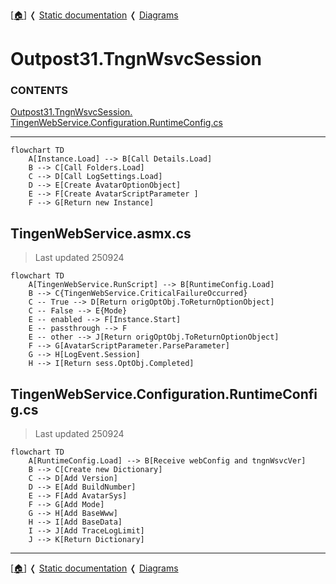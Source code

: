 <!-- u250924 -->

[[🏠︎](../../README.md)] ❬ [Static documentation](../README.md) ❬ [Diagrams](README.md)

# Outpost31.TngnWsvcSession

### CONTENTS
[Outpost31.TngnWsvcSession.](#tingenwebserviceasmxcs)  
[TingenWebService.Configuration.RuntimeConfig.cs](#tingenwebserviceconfigurationruntimeconfigcs)  

***

```mermaid
flowchart TD
    A[Instance.Load] --> B[Call Details.Load]
    B --> C[Call Folders.Load]
    C --> D[Call LogSettings.Load]
    D --> E[Create AvatarOptionObject]
    E --> F[Create AvatarScriptParameter ]
    F --> G[Return new Instance]
```



## TingenWebService.asmx.cs

> Last updated 250924

```mermaid
flowchart TD
    A[TingenWebService.RunScript] --> B[RuntimeConfig.Load]
    B --> C{TingenWebService.CriticalFailureOccurred}
    C -- True --> D[Return origOptObj.ToReturnOptionObject]
    C -- False --> E{Mode}
    E -- enabled --> F[Instance.Start]
    E -- passthrough --> F
    E -- other --> J[Return origOptObj.ToReturnOptionObject]
    F --> G[AvatarScriptParameter.ParseParameter]
    G --> H[LogEvent.Session]
    H --> I[Return sess.OptObj.Completed]
```

## TingenWebService.Configuration.RuntimeConfig.cs

> Last updated 250924

```mermaid
flowchart TD
    A[RuntimeConfig.Load] --> B[Receive webConfig and tngnWsvcVer]
    B --> C[Create new Dictionary]
    C --> D[Add Version]
    D --> E[Add BuildNumber]
    E --> F[Add AvatarSys]
    F --> G[Add Mode]
    G --> H[Add BaseWww]
    H --> I[Add BaseData]
    I --> J[Add TraceLogLimit]
    J --> K[Return Dictionary]
```

***

[[🏠︎](../../README.md)] ❬ [Static documentation](../README.md) ❬ [Diagrams](README.md)
